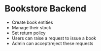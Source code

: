 # Bookstore Backend

- Create book entities
- Manage their stock
- Set return policy
- Users can raise a request to issue a book
- Admin can accept/reject these requests
